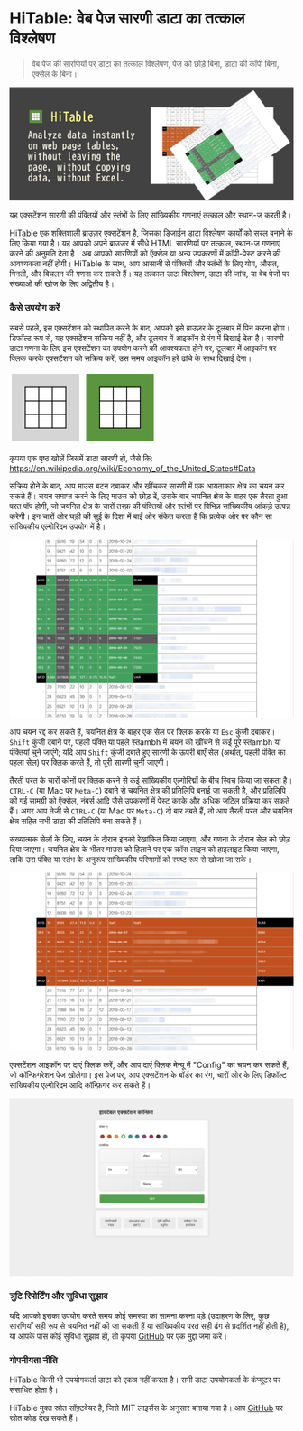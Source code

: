 HiTable: वेब पेज सारणी डाटा का तत्काल विश्लेषण
===

> वेब पेज की सारणियों पर डाटा का तत्काल विश्लेषण, पेज को छोड़े बिना, डाटा की कॉपी बिना, एक्सेल के बिना।

![](assets/tile-1.png)

यह एक्सटेंशन सारणी की पंक्तियों और स्तंभों के लिए सांख्यिकीय गणनाएं तत्काल और स्थान-ज करती है।

HiTable एक शक्तिशाली ब्राउज़र एक्सटेंशन है, जिसका डिजाईन डाटा विश्लेषण कार्यों को सरल बनाने के लिए किया गया है। यह आपको अपने ब्राउज़र में सीधे HTML सारणियों पर तत्काल, स्थान-ज गणनाएं करने की अनुमति देता है। अब आपको सारणियों को ऍक्सेल या अन्य उपकरणों में कॉपी-पेस्ट करने की आवश्यकता नहीं होगी। HiTable के साथ, आप आसानी से पंक्तियों और स्तंभों के लिए योग, औसत, गिनती, और विचलन की गणना कर सकते हैं। यह तत्काल डाटा विश्लेषण, डाटा की जांच, या वेब पेजों पर संख्याओं की खोज के लिए अद्वितीय है।

### कैसे उपयोग करें

सबसे पहले, इस एक्सटेंशन को स्थापित करने के बाद, आपको इसे ब्राउज़र के टूलबार में पिन करना होगा। डिफॉल्ट रूप से, यह एक्सटेंशन सक्रिय नहीं है, और टूलबार में आइकॉन ग्रे रंग में दिखाई देता है। सारणी डाटा गणना के लिए इस एक्सटेंशन का उपयोग करने की आवश्यकता होने पर, टूलबार में आइकॉन पर क्लिक करके एक्सटेंशन को सक्रिय करें, उस समय आइकॉन हरे ढांचे के साथ दिखाई देगा।

![](../src/assets/inactive.png)
![](../src/assets/active.png)

कृपया एक पृष्ठ खोलें जिसमें डाटा सारणी हो, जैसे कि:
https://en.wikipedia.org/wiki/Economy_of_the_United_States#Data

सक्रिय होने के बाद, आप माउस बटन दबाकर और खींचकर सारणी में एक आयताकार क्षेत्र का चयन कर सकते हैं। चयन समाप्त करने के लिए माउस को छोड़ दें, उसके बाद चयनित क्षेत्र के बाहर एक तैरता हुआ परत पॉप होगी, जो चयनित क्षेत्र के चारों तरफ़ की पंक्तियों और स्तंभों पर विभिन्न सांख्यिकीय आंकड़े उत्पन्न करेगी। इन चारों ओर घड़ी की सुई के दिशा में बाईं ओर संकेत करता है कि प्रत्येक ओर पर कौन सा सांख्यिकीय एल्गोरिदम उपयोग में है।

![](assets/screenshot-1.png)

आप चयन रद्द कर सकते हैं, चयनित क्षेत्र के बाहर एक सेल पर क्लिक करके या `Esc` कुंजी दबाकर। `Shift` कुंजी दबाने पर, पहली पंक्ति या पहले स्तambh में चयन को खींचने से कई पूरे स्तambh या पंक्तियां चुने जाएंगे; यदि आप `Shift` कुंजी दबाते हुए सारणी के ऊपरी बाएँ सेल (अर्थात्, पहली पंक्ति का पहला सेल) पर क्लिक करते हैं, तो पूरी सारणी चुनी जाएगी।

तैरती परत के चारों कोनों पर क्लिक करने से कई सांख्यिकीय एल्गोरिद्मों के बीच स्विच किया जा सकता है। `CTRL-C` (या Mac पर `Meta-C`) दबाने से चयनित क्षेत्र की प्रतिलिपि बनाई जा सकती है, और प्रतिलिपि की गई सामग्री को ऍक्सेल, नंबर्स आदि जैसे उपकरणों में पेस्ट करके और अधिक जटिल प्रक्रिया कर सकते हैं। अगर आप तेजी से `CTRL-C` (या Mac पर `Meta-C`) दो बार दबते हैं, तो आप तैरती परत और चयनित क्षेत्र सहित सभी डाटा की प्रतिलिपि बना सकते हैं।

संख्यात्मक सेलों के लिए, चयन के दौरान इनको रेखांकित किया जाएगा, और गणना के दौरान सेल को छोड़ दिया जाएगा। चयनित क्षेत्र के भीतर माउस को हिलाने पर एक क्रॉस लाइन को हाइलाइट किया जाएगा, ताकि उस पंक्ति या स्तंभ के अनुरूप सांख्यिकीय परिणामों को स्पष्ट रूप से खोजा जा सके।

![](assets/screenshot-2.png)

एक्सटेंशन आइकॉन पर दाएं क्लिक करें, और आप दाएं क्लिक मेन्यू में "Config" का चयन कर सकते हैं, जो कॉन्फ़िगरेशन पेज खोलेगा। इस पेज पर, आप एक्सटेंशन के बॉर्डर का रंग, चारों ओर के लिए डिफॉल्ट सांख्यिकीय एल्गोरिदम आदि कॉन्फ़िगर कर सकते हैं।

![](assets/config-hi.png)

### त्रुटि रिपोर्टिंग और सुविधा सुझाव

यदि आपको इसका उपयोग करते समय कोई समस्या का सामना करना पड़े (उदाहरण के लिए, कुछ सारणियाँ सही रूप से चयनित नहीं की जा सकती हैं या सांख्यिकीय परत सही ढंग से प्रदर्शित नहीं होती है), या आपके पास कोई सुविधा सुझाव हो, तो कृपया [GitHub](https://github.com/wxy/HiTable/issues) पर एक मुद्दा जमा करें।

### गोपनीयता नीति

HiTable किसी भी उपयोगकर्ता डाटा को एकत्र नहीं करता है। सभी डाटा उपयोगकर्ता के कंप्यूटर पर संसाधित होता है।

HiTable मुक्त स्रोत सॉफ़्टवेयर है, जिसे MIT लाइसेंस के अनुसार बनाया गया है। आप [GitHub](https://github.com/wxy/HiTable) पर स्रोत कोड देख सकते हैं।